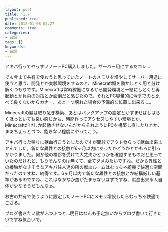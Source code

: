 ```yaml
---
layout: post
title: '1.7'
published: true
date: 2012-01-08 05:27
comments: true
categories:
- 日記
tags: []
keywords:
- 日記
---
```

アキバ行ってやっすいノートPC購入しました。サーバー用にするだコレ...

でも今まで共有で使おうと思っていたノートのメモリを増やしてサーバー用途に使うと思う、開発とか実験環境をするのと、Minecraft鯖を動かしとく用と分け解くつもりです。Minecraftは常時稼働になるから開発環境と一緒にしとくと再起動とか負荷の対策とか面倒だと感じたので。それとPC容量的に今までのと比べて良くないからカナー、あと一つ壊れた場合の予備的な位置に出来るし。

Minecraftの鯖は取り急ぎ構築、あとはバックアップの設定とかすませばしばらくほっといても良い感じかも、時間作ってアクセスしやすい環境とか、Minecraftだけしか起動させないんだからそれようにPCを構築し直したりとか、まぁちょっとづつ、飽きない程度にやってこう。

アキバ行った帰りに献血行こうとしたのですが問診でアウト食らって献血出来ませんでした。新たな異性との接触が6ヶ月以内にあったかどうかとかもろに引っかかりました。何か他の検診を受けて大丈夫かどうかを確認するものだと思っていたのだけれど、もうそんなのは無くて、全てダメみたいですね。だから異性との接触がなさそうなアキバ住人達の所の献血ルームはむっちゃ綺麗で快適な空間だったのですね、納得です。6ヶ月以内で新たな異性との接触とか結構厳しい基準があるのですね、これはなかなか血がたまらないはずですね、献血出来る人自体が少なそうだもんなぁ。

お古の共有で使うように設定したノートPCにメモリ増設したらむっちゃ快適でござる。

ブログ書きたい欲がふつふつと...明日はなんも予定無いからブログ書いて行きたいですね気合いで。

---

